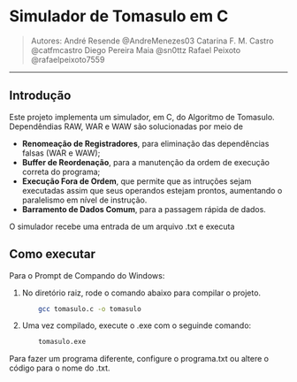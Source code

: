 # Simulador de Tomasulo em C

> Autores:
> André Resende @AndreMenezes03
> Catarina F. M. Castro @catfmcastro
> Diego Pereira Maia @sn0ttz
> Rafael Peixoto @rafaelpeixoto7559

---

## Introdução
Este projeto implementa um simulador, em C, do Algoritmo de Tomasulo. Dependêndias RAW, WAR e WAW são solucionadas por meio de

* **Renomeação de Registradores**, para eliminação das dependências falsas (WAR e WAW);
* **Buffer de Reordenação**, para a manutenção da ordem de execução correta do programa;
* **Execução Fora de Ordem**, que permite que as intruções sejam executadas assim que seus operandos estejam prontos, aumentando o paralelismo em nível de instrução.
* **Barramento de Dados Comum**, para a passagem rápida de dados.

O simulador recebe uma entrada de um arquivo .txt e executa 

## Como executar
Para o Prompt de Compando do Windows:
1. No diretório raiz, rode o comando abaixo para compilar o projeto.
    ```bash
        gcc tomasulo.c -o tomasulo
    ```
2. Uma vez compilado, execute o .exe com o seguinde comando:
    ```bash
        tomasulo.exe
    ```

Para fazer um programa diferente, configure o programa.txt ou altere o código para o nome do .txt.